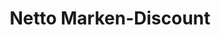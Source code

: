 ---
title: "Netto Marken-Discount"
url: /duesseldorf/netto-marken-discount-birkenstrasse/
shop: Supermarkt
---